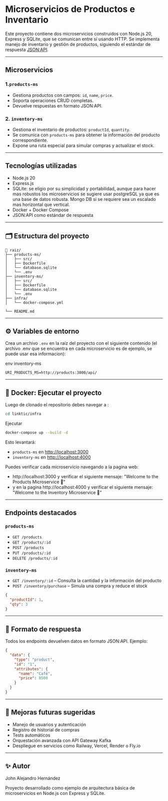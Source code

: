 # Microservicios de Productos e Inventario

Este proyecto contiene dos microservicios construidos con Node.js 20, Express y SQLite, que se comunican entre sí usando HTTP. Se implementa manejo de inventario y gestión de productos, siguiendo el estándar de respuesta [JSON:API](https://jsonapi.org).

---

## Microservicios

### 1.`products-ms`
- Gestiona productos con campos: `id`, `name`, `price`.
- Soporta operaciones CRUD completas.
- Devuelve respuestas en formato JSON:API.

### 2. `inventory-ms`
- Gestiona el inventario de productos: `productId`, `quantity`.
- Se comunica con `products-ms` para obtener la información del producto correspondiente.
- Expone una ruta especial para simular compras y actualizar el stock.

---

## Tecnologías utilizadas

- Node.js 20
- Express.js
- SQLite: se eligio por su simplicidad y portabilidad, aunque para hacer mas robustos los microservicios se sugiere usar postgreSQL ya que es una base de datos robusta. Mongo DB si se requiere sea un escalado mas horizontal que vertical.
- Docker + Docker Compose
- JSON:API como estándar de respuesta

---

## 🗂️ Estructura del proyecto

```
📁 raiz/
├── products-ms/
│   ├── src/
│   ├── Dockerfile
│   └── database.sqlite
│   └── .env
├── inventory-ms/
│   ├── src/
│   ├── Dockerfile
│   └── database.sqlite
│   └── .env
├── infra/
│   └── docker-compose.yml

└── README.md
```

---

## ⚙️ Variables de entorno

Crea un archivo `.env` en la raíz del proyecto con el siguiente contenido (el archivo .env que se encuentra en cada microservicio es de ejemplo, se puede usar esa informacion):

env inventory-ms

```env
URI_PRODUCTS_MS=http://products:3000/api/
```

---

## 🐳 Docker: Ejecutar el proyecto

Luego de clonado el repositorio debes navegar a :

```bash
cd linktic/infra
```
Ejecutar
```bash
docker-compose up --build -d
```

Esto levantará:


- `products-ms` en [http://localhost:3000](http://localhost:3000)
- `inventory-ms` en [http://localhost:4000](http://localhost:4000)

Puedes verificar cada microservicio navegando a la pagina web:
- http://localhost:3000 y verificar el siguiente mensaje: "Welcome to the Products Microservice 🚀"
- y en la pagina http://localhost:4000 y verificar el siguiente mensaje: "Welcome to the Inventory Microservice 🚀"

---

## Endpoints destacados

### `products-ms`

- `GET /products`
- `GET /products/:id`
- `POST /products`
- `PUT /products/:id`
- `DELETE /products/:id`

### `inventory-ms`

- `GET /inventory/:id` – Consulta la cantidad y la información del producto
- `POST /inventory/purchase` – Simula una compra y reduce el stock

```json
{
  "productId": 1,
  "qty": 3
}
```

---

## 🧪 Formato de respuesta

Todos los endpoints devuelven datos en formato JSON:API. Ejemplo:

```json
{
  "data": {
    "type": "product",
    "id": "1",
    "attributes": {
      "name": "Café",
      "price": 8500
    }
  }
}
```

---

## 🧠 Mejoras futuras sugeridas

- Manejo de usuarios y autenticación
- Registro de historial de compras
- Tests automáticos
- Orquestación avanzada con API Gateway Kafka
- Despliegue en servicios como Railway, Vercel, Render o Fly.io

---

## ✨ Autor

John Alejandro Hernández

Proyecto desarrollado como ejemplo de arquitectura básica de microservicios en Node.js con Express y SQLite.
